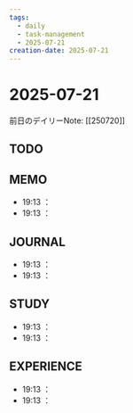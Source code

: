 ```yaml
---
tags:
  - daily
  - task-management
  - 2025-07-21
creation-date: 2025-07-21
---
```


# 2025-07-21

 

前日のデイリーNote: [[250720]]
## TODO

## MEMO
- 19:13 ：
- 19:13 ：

## JOURNAL
- 19:13 ：
- 19:13 ：

## STUDY
- 19:13 ：
- 19:13 ：

## EXPERIENCE
- 19:13 ：
- 19:13 ：